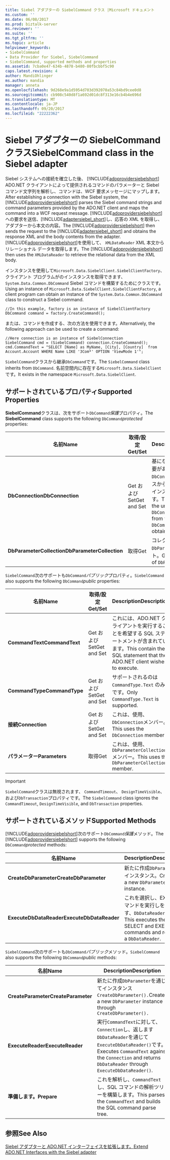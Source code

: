 ```yaml
---
title: Siebel アダプターの SiebelCommand クラス |Microsoft ドキュメント
ms.custom: ''
ms.date: 06/08/2017
ms.prod: biztalk-server
ms.reviewer: ''
ms.suite: ''
ms.tgt_pltfrm: ''
ms.topic: article
helpviewer_keywords:
- SiebelCommand
- Data Provider for Siebel, SiebelCommand
- SiebelCommand, supported methods and properties
ms.assetid: 7cba0e47-634b-4878-b480-80fbcbbf5c90
caps.latest.revision: 4
author: MandiOhlinger
ms.author: mandia
manager: anneta
ms.openlocfilehash: 9d268e9a1d5954d703d392070a53c84bd9cee0d8
ms.sourcegitcommit: cb908c540d8f1a692d01dc8f313e16cb4b4e696d
ms.translationtype: MT
ms.contentlocale: ja-JP
ms.lasthandoff: 09/20/2017
ms.locfileid: "22222362"
---
```

# <a name="siebelcommand-class-in-the-siebel-adapter"></a><span data-ttu-id="cb6d6-102">Siebel アダプターの SiebelCommand クラス</span><span class="sxs-lookup"><span data-stu-id="cb6d6-102">SiebelCommand class in the Siebel adapter</span></span>
<span data-ttu-id="cb6d6-103">Siebel システムへの接続を確立した後、 [!INCLUDE[adoprovidersiebelshort](../../includes/adoprovidersiebelshort-md.md)] ADO.NET クライアントによって提供されるコマンドのパラメーターと Siebel コマンド文字列を解析し、コマンドは、WCF 要求メッセージにマップします。</span><span class="sxs-lookup"><span data-stu-id="cb6d6-103">After establishing a connection with the Siebel system, the [!INCLUDE[adoprovidersiebelshort](../../includes/adoprovidersiebelshort-md.md)] parses the Siebel command strings and command parameters provided by the ADO.NET client and maps the command into a WCF request message.</span></span> <span data-ttu-id="cb6d6-104">[!INCLUDE[adoprovidersiebelshort](../../includes/adoprovidersiebelshort-md.md)]への要求を送信、[!INCLUDE[adaptersiebel_short](../../includes/adaptersiebel-short-md.md)]し、応答の XML を取得し、アダプターから本文の内容。</span><span class="sxs-lookup"><span data-stu-id="cb6d6-104">The [!INCLUDE[adoprovidersiebelshort](../../includes/adoprovidersiebelshort-md.md)] then sends the request to the [!INCLUDE[adaptersiebel_short](../../includes/adaptersiebel-short-md.md)] and obtains the response XML and the body contents from the adapter.</span></span> <span data-ttu-id="cb6d6-105">[!INCLUDE[adoprovidersiebelshort](../../includes/adoprovidersiebelshort-md.md)]を使用して、 `XMLDataReader` XML 本文からリレーショナル データを取得します。</span><span class="sxs-lookup"><span data-stu-id="cb6d6-105">The [!INCLUDE[adoprovidersiebelshort](../../includes/adoprovidersiebelshort-md.md)] then uses the `XMLDataReader` to retrieve the relational data from the XML body.</span></span>  
  
 <span data-ttu-id="cb6d6-106">インスタンスを使用して`Microsoft.Data.SiebelClient.SiebelClientFactory`、クライアント プログラムがのインスタンスを取得できます、 `System.Data.Common.DbCommand` Siebel コマンドを構築するためにクラスです。</span><span class="sxs-lookup"><span data-stu-id="cb6d6-106">Using an instance of `Microsoft.Data.SiebelClient.SiebelClientFactory`, a client program can obtain an instance of the `System.Data.Common.DbCommand` class to construct a Siebel command.</span></span>  
  
```  
//In this example, factory is an instance of SiebelClientFactory  
DbCommand command = factory.CreateCommand();  
```  
  
 <span data-ttu-id="cb6d6-107">または、コマンドを作成する、次の方法を使用できます。</span><span class="sxs-lookup"><span data-stu-id="cb6d6-107">Alternatively, the following approach can be used to create a command:</span></span>  
  
```  
//Here connection is an instance of SiebelConnection  
SiebelCommand cmd = (SiebelCommand) connection.CreateCommand();  
cmd.CommandText = "SELECT [Name] as MyName, [City], [Country]  from Account.Account WHERE Name LIKE '3Com*' OPTION 'ViewMode 1'";  
```  
  
 <span data-ttu-id="cb6d6-108">`SiebelCommand`クラスから継承`DbCommand`です。</span><span class="sxs-lookup"><span data-stu-id="cb6d6-108">The `SiebelCommand` class inherits from `DbCommand`.</span></span>  <span data-ttu-id="cb6d6-109">名前空間内に存在する`Microsoft.Data.SiebelClient`です。</span><span class="sxs-lookup"><span data-stu-id="cb6d6-109">It exists in the namespace `Microsoft.Data.SiebelClient`.</span></span>  
  
## <a name="supported-properties"></a><span data-ttu-id="cb6d6-110">サポートされているプロパティ</span><span class="sxs-lookup"><span data-stu-id="cb6d6-110">Supported Properties</span></span>  
 <span data-ttu-id="cb6d6-111">**SiebelCommand**クラスは、次をサポート`DbCommand`*保護*プロパティ。</span><span class="sxs-lookup"><span data-stu-id="cb6d6-111">The **SiebelCommand** class supports the following `DbCommand`*protected* properties:</span></span>  
  
|<span data-ttu-id="cb6d6-112">名前</span><span class="sxs-lookup"><span data-stu-id="cb6d6-112">Name</span></span>|<span data-ttu-id="cb6d6-113">取得/設定</span><span class="sxs-lookup"><span data-stu-id="cb6d6-113">Get/Set</span></span>|<span data-ttu-id="cb6d6-114">Description</span><span class="sxs-lookup"><span data-stu-id="cb6d6-114">Description</span></span>|  
|----------|--------------|-----------------|  
|<span data-ttu-id="cb6d6-115">**DbConnection**</span><span class="sxs-lookup"><span data-stu-id="cb6d6-115">**DbConnection**</span></span>|<span data-ttu-id="cb6d6-116">Get および Set</span><span class="sxs-lookup"><span data-stu-id="cb6d6-116">Get and Set</span></span>|<span data-ttu-id="cb6d6-117">基になるこれを含める必要があります`DbConnection`インスタンスからこの`DbCommand`のインスタンスを取得します。</span><span class="sxs-lookup"><span data-stu-id="cb6d6-117">This should contain the underlying `DbConnection` instance from which this `DbCommand` instance is obtained.</span></span>|  
|<span data-ttu-id="cb6d6-118">**DbParameterCollection**</span><span class="sxs-lookup"><span data-stu-id="cb6d6-118">**DbParameterCollection**</span></span>|<span data-ttu-id="cb6d6-119">取得</span><span class="sxs-lookup"><span data-stu-id="cb6d6-119">Get</span></span>|<span data-ttu-id="cb6d6-120">コレクションを取得`DbParameter`オブジェクト。</span><span class="sxs-lookup"><span data-stu-id="cb6d6-120">Gets the collection of `DbParameter` objects.</span></span>|  
  
 <span data-ttu-id="cb6d6-121">`SiebelCommand`次のサポートも`DbCommand`*パブリック*プロパティ。</span><span class="sxs-lookup"><span data-stu-id="cb6d6-121">`SiebelCommand` also supports the following `DbCommand`*public* properties:</span></span>  
  
|<span data-ttu-id="cb6d6-122">名前</span><span class="sxs-lookup"><span data-stu-id="cb6d6-122">Name</span></span>|<span data-ttu-id="cb6d6-123">取得/設定</span><span class="sxs-lookup"><span data-stu-id="cb6d6-123">Get/Set</span></span>|<span data-ttu-id="cb6d6-124">Description</span><span class="sxs-lookup"><span data-stu-id="cb6d6-124">Description</span></span>|  
|----------|--------------|-----------------|  
|<span data-ttu-id="cb6d6-125">**CommandText**</span><span class="sxs-lookup"><span data-stu-id="cb6d6-125">**CommandText**</span></span>|<span data-ttu-id="cb6d6-126">Get および Set</span><span class="sxs-lookup"><span data-stu-id="cb6d6-126">Get and Set</span></span>|<span data-ttu-id="cb6d6-127">これには、ADO.NET クライアントを実行することを希望する SQL ステートメントが含まれています。</span><span class="sxs-lookup"><span data-stu-id="cb6d6-127">This contain the SQL statement that the ADO.NET client wishes to execute.</span></span>|  
|<span data-ttu-id="cb6d6-128">**CommandType**</span><span class="sxs-lookup"><span data-stu-id="cb6d6-128">**CommandType**</span></span>|<span data-ttu-id="cb6d6-129">Get および Set</span><span class="sxs-lookup"><span data-stu-id="cb6d6-129">Get and Set</span></span>|<span data-ttu-id="cb6d6-130">サポートされるのは `CommandType.Text` のみです。</span><span class="sxs-lookup"><span data-stu-id="cb6d6-130">Only `CommandType.Text` is supported.</span></span>|  
|<span data-ttu-id="cb6d6-131">**接続**</span><span class="sxs-lookup"><span data-stu-id="cb6d6-131">**Connection**</span></span>|<span data-ttu-id="cb6d6-132">Get および Set</span><span class="sxs-lookup"><span data-stu-id="cb6d6-132">Get and Set</span></span>|<span data-ttu-id="cb6d6-133">これは、使用、`DbConnection`メンバー。</span><span class="sxs-lookup"><span data-stu-id="cb6d6-133">This uses the `DbConnection` member.</span></span>|  
|<span data-ttu-id="cb6d6-134">**パラメーター**</span><span class="sxs-lookup"><span data-stu-id="cb6d6-134">**Parameters**</span></span>|<span data-ttu-id="cb6d6-135">取得</span><span class="sxs-lookup"><span data-stu-id="cb6d6-135">Get</span></span>|<span data-ttu-id="cb6d6-136">これは、使用、`DbParameterCollection`メンバー。</span><span class="sxs-lookup"><span data-stu-id="cb6d6-136">This uses the `DbParameterCollection` member.</span></span>|  
  
> [!IMPORTANT]
>  <span data-ttu-id="cb6d6-137">`SiebelCommand`クラスは無視されます、 `CommandTimeout`、 `DesignTimeVisible`、および`DbTransaction`プロパティです。</span><span class="sxs-lookup"><span data-stu-id="cb6d6-137">The `SiebelCommand` class ignores the `CommandTimeout`, `DesignTimeVisible`, and `DbTransaction` properties.</span></span>  
  
## <a name="supported-methods"></a><span data-ttu-id="cb6d6-138">サポートされているメソッド</span><span class="sxs-lookup"><span data-stu-id="cb6d6-138">Supported Methods</span></span>  
 <span data-ttu-id="cb6d6-139">[!INCLUDE[adoprovidersiebelshort](../../includes/adoprovidersiebelshort-md.md)]次のサポート`DbCommand`*保護*メソッド。</span><span class="sxs-lookup"><span data-stu-id="cb6d6-139">The [!INCLUDE[adoprovidersiebelshort](../../includes/adoprovidersiebelshort-md.md)] supports the following `DbCommand`*protected* methods:</span></span>  
  
|<span data-ttu-id="cb6d6-140">名前</span><span class="sxs-lookup"><span data-stu-id="cb6d6-140">Name</span></span>|<span data-ttu-id="cb6d6-141">Description</span><span class="sxs-lookup"><span data-stu-id="cb6d6-141">Description</span></span>|  
|----------|-----------------|  
|<span data-ttu-id="cb6d6-142">**CreateDbParameter**</span><span class="sxs-lookup"><span data-stu-id="cb6d6-142">**CreateDbParameter**</span></span>|<span data-ttu-id="cb6d6-143">新たに作成`DbParameter`インスタンス。</span><span class="sxs-lookup"><span data-stu-id="cb6d6-143">Creates a new `DbParameter` instance.</span></span>|  
|<span data-ttu-id="cb6d6-144">**ExecuteDbDataReader**</span><span class="sxs-lookup"><span data-stu-id="cb6d6-144">**ExecuteDbDataReader**</span></span>|<span data-ttu-id="cb6d6-145">これを選択し、EXEC コマンドを実行しを返します、`DbDataReader`です。</span><span class="sxs-lookup"><span data-stu-id="cb6d6-145">This executes the SELECT and EXEC commands and returns a `DbDataReader`.</span></span>|  
  
 <span data-ttu-id="cb6d6-146">`SiebelCommand`次のサポートも`DbCommand`*パブリック*メソッド。</span><span class="sxs-lookup"><span data-stu-id="cb6d6-146">`SiebelCommand` also supports the following `DbCommand`*public* methods:</span></span>  
  
|<span data-ttu-id="cb6d6-147">名前</span><span class="sxs-lookup"><span data-stu-id="cb6d6-147">Name</span></span>|<span data-ttu-id="cb6d6-148">Description</span><span class="sxs-lookup"><span data-stu-id="cb6d6-148">Description</span></span>|  
|----------|-----------------|  
|<span data-ttu-id="cb6d6-149">**CreateParameter**</span><span class="sxs-lookup"><span data-stu-id="cb6d6-149">**CreateParameter**</span></span>|<span data-ttu-id="cb6d6-150">新たに作成`DbParameter`を通じてインスタンス`CreateDbParameter().`</span><span class="sxs-lookup"><span data-stu-id="cb6d6-150">Creates a new `DbParameter` instance through `CreateDbParameter().`</span></span>|  
|<span data-ttu-id="cb6d6-151">**ExecuteReader**</span><span class="sxs-lookup"><span data-stu-id="cb6d6-151">**ExecuteReader**</span></span>|<span data-ttu-id="cb6d6-152">実行`CommandText`に対して、`Connection`し、返します`DbDataReader`を通じて`ExecuteDbDataReader()`です。</span><span class="sxs-lookup"><span data-stu-id="cb6d6-152">Executes `CommandText` against the `Connection` and returns `DbDataReader` through `ExecuteDbDataReader()`.</span></span>|  
|<span data-ttu-id="cb6d6-153">**準備します。**</span><span class="sxs-lookup"><span data-stu-id="cb6d6-153">**Prepare**</span></span>|<span data-ttu-id="cb6d6-154">これを解析し、`CommandText`し、SQL コマンドの解析ツリーを構築します。</span><span class="sxs-lookup"><span data-stu-id="cb6d6-154">This parses the `CommandText` and builds the SQL command parse tree.</span></span>|  
  
## <a name="see-also"></a><span data-ttu-id="cb6d6-155">参照</span><span class="sxs-lookup"><span data-stu-id="cb6d6-155">See Also</span></span>  
 [<span data-ttu-id="cb6d6-156">Siebel アダプターと ADO.NET インターフェイスを拡張します。</span><span class="sxs-lookup"><span data-stu-id="cb6d6-156">Extend ADO.NET Interfaces with the Siebel adapter</span></span>](../../adapters-and-accelerators/adapter-siebel/extend-ado-net-interfaces-with-the-siebel-adapter.md)